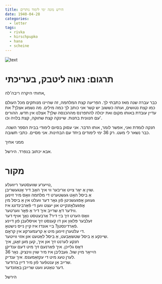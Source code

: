 ```yaml
---
title: הירש מונה ימי לימוד נותרים
date: 1940-04-28
categories:
  - letter
tags:
  - rivka
  - hirschpupko
  - hana
  - scheine
---
```


![text](/pupko-papers/assets/images/1940-04-28-hirsch.jpg)

# תרגום: נאוה ליטבק, בעריכתי
אחותי היקרה ריבה'לה,

כבר עברה שנה מאז כתבתי לך. הפריעה קצת המלחמה,
זה שהיינו מנותקים מכל העולם כמו קצת
נטושים, ועתה כששוב יש קשר אני כותב לך כמה מילים.
מה נשמע אצלך? את עדיין עובדת באותו מקום ואת יכולה להתפרנס מההכנסה שלך?
אצלנו אין חדש.
ההורים עם חנוונית בחנות. שיינקה קצת שחוקה, קצת בלויה וכו'.

חנקה לומדת ואני, אפשר לומר, אותו הדבר. אני עסוק בסיום לימודי בבית הספר השנה.
כבר נשאר לי מעט. רק 36 ימי לימודים ביחד עם הבחינות.
אני מסיים. כתבי תשובה.

ממני אחיך

אבא יכתוב בנפרד.     הירשל.


# מקור
טײַערע שוועסטער ריוועלע,  
שוין אַ יאׇר צײַט אַריבער ווי איך האׇב דיר אׇנגעשריבן.  
אַ ביסל האׇט געשטערט די מלחמה וואׇס מיר זײַנען  
געווען אׇפּגעשניטן פֿון גאׇר דער וועלט אין אַ ביסל מין  
אׇפּגעלאׇזנקייט און יעצט ווען די פֿאַרבינדונג איז  
ווידער דאׇ שרײַב איך דיר אַ פּאׇר ווערטער.  
וואׇס הערט זיך בײַ דיר? אַרבעטסט נאׇך אויף דער   
זעלבער פּלאַץ און דו קענסט זיך אויסלעבן פֿון דײַנע  
פֿאַרדינסטן? ביי אונדז איז קיין נייס נישטאׇ.  
די עלטערן זײַנען מיט אַ קרעמערקע אין קראׇם.  
שיינקע אַ ביסל שטשאַבעט, אַ ביסל לאַטעט און אזוי ווײַטער.  
חנקע לערנט זיך און איך, קען מען זאׇגן, איך  
דאׇס גלײַכן. איך פֿאַרנעם זיך מיט דעם ענדיקן  
הײַיאׇר מײַן שול. געבליבן איז מיר שוין ווינציק. נאׇר 36  
לערן טעג מיט די עקזאַמענס. איך ענדיק.  
שרײַב אַן ענטפֿער פֿון מיר דײַן ברודער.  
דער טאַטע וועט שרײַבן באַזונדער.  

הירשל

